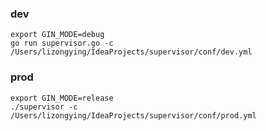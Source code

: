 ### dev 
```
export GIN_MODE=debug 
go run supervisor.go -c /Users/lizongying/IdeaProjects/supervisor/conf/dev.yml
```

### prod
```
export GIN_MODE=release
./supervisor -c /Users/lizongying/IdeaProjects/supervisor/conf/prod.yml
```

